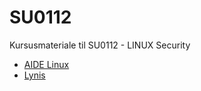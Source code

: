 # SU0112
Kursusmateriale til SU0112 - LINUX Security

  * [AIDE Linux](https://aide.github.io/)
  * [Lynis](https://cisofy.com/lynis/#download)

